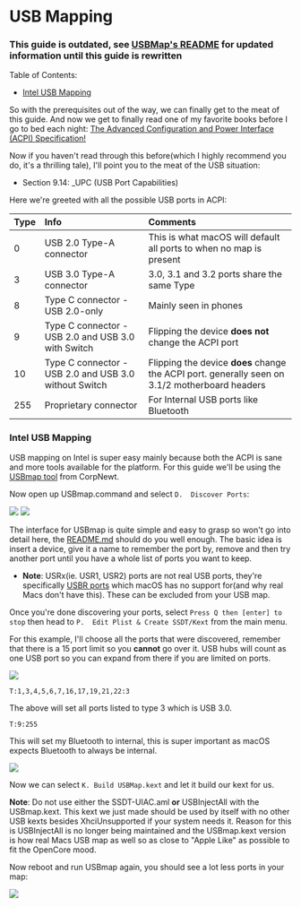 # USB Mapping

### This guide is  outdated, see [USBMap's README](https://github.com/corpnewt/USBMap) for updated information until this guide is rewritten

Table of Contents:

* [Intel USB Mapping](intel.md/#Intel-usb-mapping)

So with the prerequisites out of the way, we can finally get to the meat of this guide. And now we get to finally read one of my favorite books before I go to bed each night: [The Advanced Configuration and Power Interface (ACPI) Specification!](https://uefi.org/specs/ACPI/6.4/)

Now if you haven't read through this before(which I highly recommend you do, it's a thrilling tale), I'll point you to the meat of the USB situation:

* Section 9.14: _UPC (USB Port Capabilities)

Here we're greeted with all the possible USB ports in ACPI:

| Type | Info | Comments |
| :--- | :--- | :--- |
| 0 | USB 2.0 Type-A connector | This is what macOS will default all ports to when no map is present |
| 3 | USB 3.0 Type-A connector | 3.0, 3.1 and 3.2 ports share the same Type |
| 8 | Type C connector - USB 2.0-only | Mainly seen in phones
| 9 | Type C connector - USB 2.0 and USB 3.0 with Switch | Flipping the device **does not** change the ACPI port |
| 10 | Type C connector - USB 2.0 and USB 3.0 without Switch | Flipping the device **does** change the ACPI port. generally seen on 3.1/2 motherboard headers |
| 255 | Proprietary connector | For Internal USB ports like Bluetooth |

### Intel USB Mapping

USB mapping on Intel is super easy mainly because both the ACPI is sane and more tools available for the platform. For this guide we'll be using the [USBmap tool](https://github.com/corpnewt/USBMap) from CorpNewt.

Now open up USBmap.command and select `D.  Discover Ports`:

![](../../images/post-install/usb-md/usb-map-start.png)
![](../../images/post-install/usb-md/mapping.png)

The interface for USBmap is quite simple and easy to grasp so won't go into detail here, the [README.md](https://github.com/corpnewt/USBMap) should do you well enough. The basic idea is insert a device, give it a name to remember the port by, remove and then try another port until you have a whole list of ports you want to keep.

* **Note**: USRx(ie. USR1, USR2) ports are not real USB ports, they're specifically [USBR ports](https://software.Intel.com/content/www/us/en/develop/documentation/amt-developer-guide/top/storage-redirection.html) which macOS has no support for(and why real Macs don't have this). These can be excluded from your USB map.

Once you're done discovering your ports, select `Press Q then [enter] to stop` then head to `P.  Edit Plist & Create SSDT/Kext` from the main menu.

For this example, I'll choose all the ports that were discovered, remember that there is a 15 port limit so you **cannot** go over it. USB hubs will count as one USB port so you can expand from there if you are limited on ports.

![](../../images/post-install/usb-md/255.png)

```text
T:1,3,4,5,6,7,16,17,19,21,22:3
```

The above will set all ports listed to type 3 which is USB 3.0.

```text
T:9:255
```

This will set my Bluetooth to internal, this is super important as macOS expects Bluetooth to always be internal.

![](../../images/post-install/usb-md/build-map.png)

Now we can select `K. Build USBMap.kext` and let it build our kext for us.

**Note**: Do not use either the SSDT-UIAC.aml **or** USBInjectAll with the USBmap.kext. This kext we just made should be used by itself with no other USB kexts besides XhciUnsupported if your system needs it. Reason for this is USBInjectAll is no longer being maintained and the USBmap.kext version is how real Macs USB map as well so as close to "Apple Like" as possible to fit the OpenCore mood.

Now reboot and run USBmap again, you should see a lot less ports in your map:

![](../../images/post-install/usb-md/usb-done.png)
